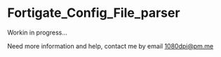 # Fortigate_Config_File_parser

Workin in progress... 

Need more information and help, contact me by email 1080dpi@pm.me
